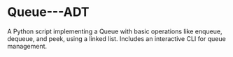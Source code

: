 # Queue---ADT
A Python script implementing a Queue with basic operations like enqueue, dequeue, and peek, using a linked list. Includes an interactive CLI for queue management.
